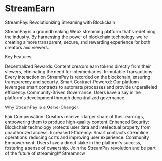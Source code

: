 # StreamEarn


StreamPay: Revolutionizing Streaming with Blockchain

StreamPay is a groundbreaking Web3 streaming platform that's redefining the industry. By harnessing the power of blockchain technology, we're creating a more transparent, secure, and rewarding experience for both creators and viewers.

Key Features:

Decentralized Rewards: Content creators earn tokens directly from their viewers, eliminating the need for intermediaries. Immutable Transactions: Every interaction on StreamPay is recorded on the blockchain, ensuring transparency and security. Smart Contract-Powered: Our platform leverages smart contracts to automate processes and provide unparalleled efficiency. Community-Driven Governance: Users have a say in the platform's development through decentralized governance.

Why StreamPay is a Game-Changer:

Fair Compensation: Creators receive a larger share of their earnings, empowering them to produce high-quality content. Enhanced Security: Blockchain technology protects user data and intellectual property from unauthorized access. Increased Efficiency: Smart contracts streamline operations, reducing costs and improving user experience. Community Empowerment: Users have a direct stake in the platform's success, fostering a sense of ownership. Join the StreamPay revolution and be part of the future of streaming!# Streamnow